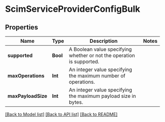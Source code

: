 # ScimServiceProviderConfigBulk

## Properties
Name | Type | Description | Notes
------------ | ------------- | ------------- | -------------
**supported** | **Bool** | A Boolean value specifying whether or not the operation is supported. | 
**maxOperations** | **Int** | An integer value specifying the maximum number of operations. | 
**maxPayloadSize** | **Int** | An integer value specifying the maximum payload size in bytes. | 

[[Back to Model list]](../README.md#documentation-for-models) [[Back to API list]](../README.md#documentation-for-api-endpoints) [[Back to README]](../README.md)


